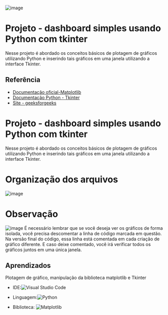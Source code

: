 ![image](https://media.licdn.com/dms/image/v2/D4D12AQHrdrruRW3prQ/article-cover_image-shrink_720_1280/article-cover_image-shrink_720_1280/0/1724460457745?e=1729728000&v=beta&t=8JERm9SnsgOv_T8MoY4AzMOhGP8Xf7ro3RmaAAj8Zqg)

# Projeto - dashboard simples usando Python com tkinter 

Nesse projeto é abordado os conceitos básicos de plotagem de gráficos utilizando Python e inserindo tais gráficos em uma janela utilizando a interface Tkinter.


## Referência

 - [Documentação oficial-Matplotlib](https://matplotlib.org/)
 - [Documentação Python - Tkinter](https://docs.python.org/pt-br/3/library/tk.html)
 - [Site - geeksforgeeks](https://www.geeksforgeeks.org/how-to-embed-matplotlib-charts-in-tkinter-gui/)


# Projeto - dashboard simples usando Python com tkinter 

Nesse projeto é abordado os conceitos básicos de plotagem de gráficos utilizando Python e inserindo tais gráficos em uma janela utilizando a interface Tkinter.


# Organização dos arquivos
![image](https://github.com/user-attachments/assets/42b17ad6-05e1-4157-b14c-f99ed0d74c28)

# Observação
![image](https://media.licdn.com/dms/image/v2/D4D12AQECagcCNfrNRA/article-inline_image-shrink_1500_2232/article-inline_image-shrink_1500_2232/0/1724462555959?e=1729728000&v=beta&t=pdCprP7ui0X1XwINxi-wrdWtuCyIvBSwDqDshSNIu-E)
É necessário lembrar que se você deseja ver os gráficos de forma isolada, você precisa descomentar a linha de código marcada em questão. 
Na versão final do código, essa linha está comentada em cada criação de gráfico diferente. E caso deixe comentado, você irá verificar todos os gráficos juntos em uma única janela.

## Aprendizados

Plotagem de gráfico, manipulação da biblioteca matplotlib e Tkinter

- IDE:![Visual Studio Code](https://img.shields.io/badge/Visual%20Studio%20Code-0078d7.svg?style=for-the-badge&logo=visual-studio-code&logoColor=white)

- Linguagem:![Python](https://img.shields.io/badge/python-3670A0?style=for-the-badge&logo=python&logoColor=ffdd54)

- Biblioteca: ![Matplotlib](https://img.shields.io/badge/Matplotlib-%23ffffff.svg?style=for-the-badge&logo=Matplotlib&logoColor=black)

